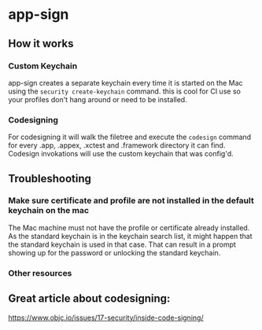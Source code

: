 # app-sign

## How it works

### Custom Keychain

app-sign creates a separate keychain every time it is started on the Mac using the `security create-keychain` command.
this is cool for CI use so your profiles don't hang around or need to be installed.

### Codesigning

For codesigning it will walk the filetree and execute the `codesign` command for every .app, .appex, .xctest and
.framework directory it can find. Codesign invokations will use the custom keychain that was config'd.

## Troubleshooting

### Make sure certificate and profile are not installed in the default keychain on the mac

The Mac machine must not have the profile or certificate already installed. As the standard keychain is in the keychain
search list, it might happen that the standard keychain is used in that case. That can result in a prompt showing up for
the password or unlocking the standard keychain.

### Other resources

## Great article about codesigning:

https://www.objc.io/issues/17-security/inside-code-signing/
